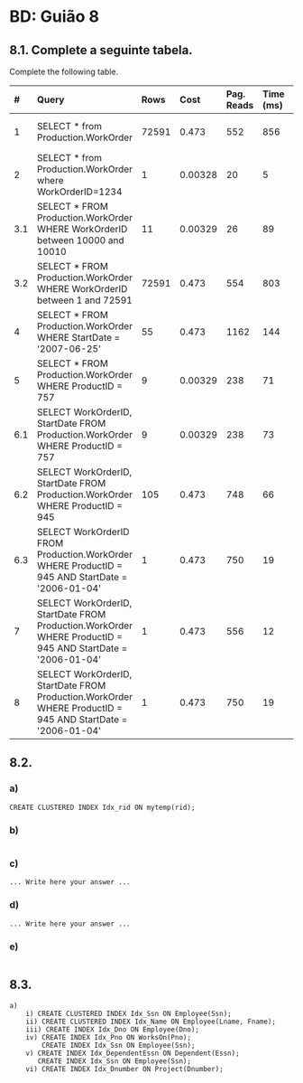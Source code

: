 # BD: Guião 8


## ​8.1. Complete a seguinte tabela.
Complete the following table.

| #    | Query                                                                                                      | Rows  | Cost  | Pag. Reads | Time (ms) | Index used | Index Op.            | Discussion |
| :--- | :--------------------------------------------------------------------------------------------------------- | :---- | :---- | :--------- | :-------- | :--------- | :------------------- | :--------- |
| 1    | SELECT * from Production.WorkOrder                                                                         | 72591 | 0.473 | 552        | 856      | …          | Clustered Index Scan |            |
| 2    | SELECT * from Production.WorkOrder where WorkOrderID=1234                                                  | 1      |   0.00328    |   20         |    5       |     ...       |      Clustered Index Scan               |            |
| 3.1  | SELECT * FROM Production.WorkOrder WHERE WorkOrderID between 10000 and 10010                               |  11     |   0.00329    |   26         |   89        |    ...        |     Clustered Index Seek                 |            |
| 3.2  | SELECT * FROM Production.WorkOrder WHERE WorkOrderID between 1 and 72591                                   |     72591  |   0.473    |   554         |    803       |    ...        |     Clustered Index Seek                 |            |
| 4    | SELECT * FROM Production.WorkOrder WHERE StartDate = '2007-06-25'                                          |   55    |   0.473    |     1162       |    144       |      ...      |       Clustered Index Scan               |            |
| 5    | SELECT * FROM Production.WorkOrder WHERE ProductID = 757                                                   |   9    |   0.00329    |     238       |    71       |   IX_WorkerOrder_ProductID         |      Index Seek         |            |
| 6.1  | SELECT WorkOrderID, StartDate FROM Production.WorkOrder WHERE ProductID = 757                              |   9    |   0.00329    |     238       |     73      |    IX_WorkerOrder_ProductID        |        Index Seek              |            |
| 6.2  | SELECT WorkOrderID, StartDate FROM Production.WorkOrder WHERE ProductID = 945                              |   105    |  0.473     |     748       |      66     |     PK_WorkerOrder_WorkOrderID       |     Clustered Index Scan                 |            |
| 6.3  | SELECT WorkOrderID FROM Production.WorkOrder WHERE ProductID = 945 AND StartDate = '2006-01-04'            |    1   |   0.473    |    750        |     19      |      PK_WorkerOrder_WorkOrderID       |     Clustered Index Scan               |            |
| 7    | SELECT WorkOrderID, StartDate FROM Production.WorkOrder WHERE ProductID = 945 AND StartDate = '2006-01-04' |   1    |   0.473    |     556       |     12      |     PK_WorkerOrder_WorkOrderID       |     Clustered Index Scan              |            |
| 8    | SELECT WorkOrderID, StartDate FROM Production.WorkOrder WHERE ProductID = 945 AND StartDate = '2006-01-04' |    1   |    0.473   |     750       |    19       |      PK_WorkerOrder_WorkOrderID       |     Clustered Index Scan            |            |

## ​8.2.

### a)

```
CREATE CLUSTERED INDEX Idx_rid ON mytemp(rid);
```

### b)

```

```

### c)

```
... Write here your answer ...
```

### d)

```
... Write here your answer ...
```

### e)

```

```

## ​8.3.

```
a)
    i) CREATE CLUSTERED INDEX Idx_Ssn ON Employee(Ssn);
    ii) CREATE CLUSTERED INDEX Idx_Name ON Employee(Lname, Fname);
    iii) CREATE INDEX Idx_Dno ON Employee(Dno);
    iv) CREATE INDEX Idx_Pno ON WorksOn(Pno);
        CREATE INDEX Idx_Ssn ON Employee(Ssn);
    v) CREATE INDEX Idx_DependentEssn ON Dependent(Essn);
       CREATE INDEX Idx_Ssn ON Employee(Ssn);
    vi) CREATE INDEX Idx_Dnumber ON Project(Dnumber);
```
